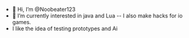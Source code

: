 - 👋 Hi, I’m @Noobeater123
- 👀 I’m currently interested in java and Lua
-- I also make hacks for io games.
- I like the idea of testing prototypes and Ai
<!---
Noobeater123/Noobeater123 is a ✨ special ✨ repository because its `README.md` (this file) appears on your GitHub profile.
You can click the Preview link to take a look at your changes.
--->
